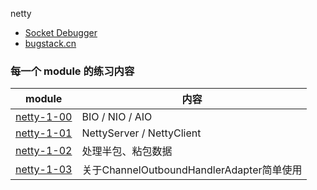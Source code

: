 netty 

 - [Socket Debugger](https://apps.apple.com/us/app/socket-debugger/id1547933097)
 - [bugstack.cn](https://bugstack.cn/md/netty/base/2019-07-30-netty%E6%A1%88%E4%BE%8B%EF%BC%8Cnetty4.1%E5%9F%BA%E7%A1%80%E5%85%A5%E9%97%A8%E7%AF%87%E9%9B%B6%E3%80%8A%E5%88%9D%E5%85%A5JavaIO%E4%B9%8B%E9%97%A8BIO%E3%80%81NIO%E3%80%81AIO%E5%AE%9E%E6%88%98%E7%BB%83%E4%B9%A0%E3%80%8B.html)

### 每一个 module 的练习内容

| module                               | 内容              |
|--------------------------------------|-----------------|
| [netty-1-00](./netty-1-00/README.md) | BIO / NIO / AIO |
| [netty-1-01](./netty-1-01/README.md) | NettyServer / NettyClient  |
| [netty-1-02](./netty-1-02/README.md) | 处理半包、粘包数据  |
| [netty-1-03](./netty-1-03/README.md) | 关于ChannelOutboundHandlerAdapter简单使用  |

